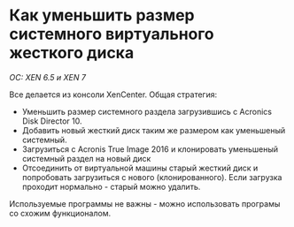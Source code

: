# Как уменьшить размер системного виртуального жесткого диска
*OC: XEN 6.5 и XEN 7*

Все делается из консоли XenCenter. Общая стратегия:

* Уменьшить размер системного раздела загрузившись с Acronics Disk Director 10.
* Добавить новый жесткий диск таким же размером как уменьшеный системный.
* Загрузиться с Acronis True Image 2016 и клонировать уменьшеный системный раздел на новый диск
* Отсоединить от виртуальной машины старый жесткий диск и попробовать загрузиться с нового (клонированного). Если загрузка проходит нормально - старый можно удалить.

Используемые программы не важны - можно использовать програмы со схожим функционалом. 